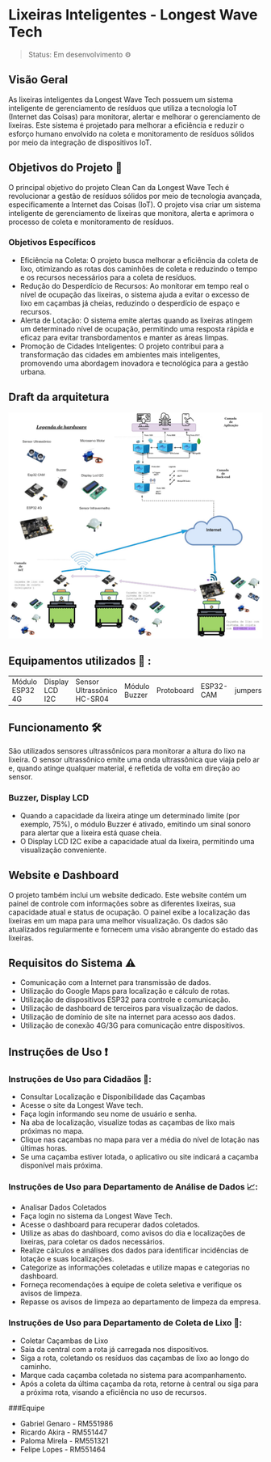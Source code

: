 # Lixeiras Inteligentes - Longest Wave Tech

>Status: Em desenvolvimento ⚙️
>
## Visão Geral

As lixeiras inteligentes da Longest Wave Tech possuem um sistema inteligente de gerenciamento de resíduos que utiliza a tecnologia IoT (Internet das Coisas) para monitorar, alertar e melhorar o gerenciamento de lixeiras. Este sistema é projetado para melhorar a eficiência e reduzir o esforço humano envolvido na coleta e monitoramento de resíduos sólidos por meio da integração de dispositivos IoT.

## Objetivos do Projeto 🎯
O principal objetivo do projeto Clean Can da Longest Wave Tech é revolucionar a gestão de resíduos sólidos por meio de tecnologia avançada, especificamente a Internet das Coisas (IoT). O projeto visa criar um sistema inteligente de gerenciamento de lixeiras que monitora, alerta e aprimora o processo de coleta e monitoramento de resíduos.

### Objetivos Específicos 

- Eficiência na Coleta: O projeto busca melhorar a eficiência da coleta de lixo, otimizando as rotas dos caminhões de coleta e reduzindo o tempo e os recursos necessários para a coleta de resíduos.
- Redução do Desperdício de Recursos: Ao monitorar em tempo real o nível de ocupação das lixeiras, o sistema ajuda a evitar o excesso de lixo em caçambas já cheias, reduzindo o desperdício de espaço e recursos.
- Alerta de Lotação: O sistema emite alertas quando as lixeiras atingem um determinado nível de ocupação, permitindo uma resposta rápida e eficaz para evitar transbordamentos e manter as áreas limpas.
- Promoção de Cidades Inteligentes: O projeto contribui para a transformação das cidades em ambientes mais inteligentes, promovendo uma abordagem inovadora e tecnológica para a gestão urbana.

## Draft da arquitetura
![Draft da Arquitetura](img/arquitetura.png)

## Equipamentos utilizados 🧰 : 

<table> 
  <tr>
    <td>Módulo ESP32 4G</td>
    <td>Display LCD I2C</td>
    <td>Sensor Ultrassônico HC-SR04</td>
    <td>Módulo Buzzer</td>
    <td>Protoboard</td>
    <td>ESP32-CAM</td>
    <td>jumpers</td>
  </tr>
</table>

## Funcionamento 🛠️

São utilizados sensores ultrassônicos para monitorar a altura do lixo na lixeira. O sensor ultrassônico emite uma onda ultrassônica que viaja pelo ar e, quando atinge qualquer material, é refletida de volta em direção ao sensor.

### Buzzer, Display LCD 

- Quando a capacidade da lixeira atinge um determinado limite (por exemplo, 75%), o módulo Buzzer é ativado, emitindo um sinal sonoro para alertar que a lixeira está quase cheia.
- O Display LCD I2C exibe a capacidade atual da lixeira, permitindo uma visualização conveniente.


## Website e Dashboard

O projeto também inclui um website dedicado. Este website contém um painel de controle com informações sobre as diferentes lixeiras, sua capacidade atual e status de ocupação. O painel exibe a localização das lixeiras em um mapa para uma melhor visualização. Os dados são atualizados regularmente e fornecem uma visão abrangente do estado das lixeiras.

## Requisitos do Sistema ⚠️

- Comunicação com a Internet para transmissão de dados.
- Utilização do Google Maps para localização e cálculo de rotas.
- Utilização de dispositivos ESP32 para controle e comunicação.
- Utilização de dashboard de terceiros para visualização de dados.
- Utilização de domínio de site na internet para acesso aos dados.
- Utilização de conexão 4G/3G para comunicação entre dispositivos.


## Instruções de Uso ❗

### Instruções de Uso para Cidadãos 👥:
- Consultar Localização e Disponibilidade das Caçambas
- Acesse o site da Longest Wave tech.
- Faça login informando seu nome de usuário e senha.
- Na aba de localização, visualize todas as caçambas de lixo mais próximas no mapa.
- Clique nas caçambas no mapa para ver a média do nível de lotação nas últimas horas.
- Se uma caçamba estiver lotada, o aplicativo ou site indicará a caçamba disponível mais próxima.

### Instruções de Uso para Departamento de Análise de Dados 📈:
- Analisar Dados Coletados
- Faça login no sistema da Longest Wave Tech.
- Acesse o dashboard para recuperar dados coletados.
- Utilize as abas do dashboard, como avisos do dia e localizações de lixeiras, para coletar os dados necessários.
- Realize cálculos e análises dos dados para identificar incidências de lotação e suas localizações.
- Categorize as informações coletadas e utilize mapas e categorias no dashboard.
- Forneça recomendações à equipe de coleta seletiva e verifique os avisos de limpeza.
- Repasse os avisos de limpeza ao departamento de limpeza da empresa.

### Instruções de Uso para Departamento de Coleta de Lixo 🚛:
- Coletar Caçambas de Lixo
- Saia da central com a rota já carregada nos dispositivos.
- Siga a rota, coletando os resíduos das caçambas de lixo ao longo do caminho.
- Marque cada caçamba coletada no sistema para acompanhamento.
- Após a coleta da última caçamba da rota, retorne à central ou siga para a próxima rota, visando a eficiência no uso de recursos.

###Equipe 
- Gabriel Genaro - RM551986
- Ricardo Akira - RM551447
- Paloma Mirela - RM551321
- Felipe Lopes - RM551464
